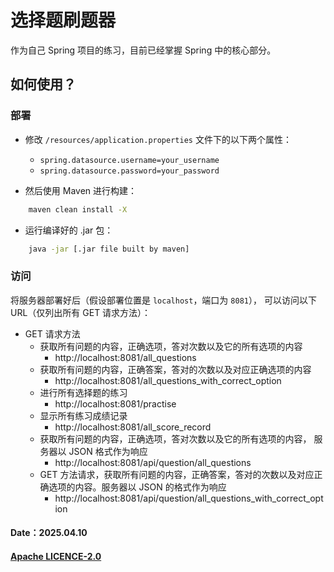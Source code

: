 # 选择题刷题器

作为自己 Spring 项目的练习，目前已经掌握 Spring 中的核心部分。

## 如何使用？

### 部署
- 修改 `/resources/application.properties` 文件下的以下两个属性：
    - `spring.datasource.username=your_username`
    - `spring.datasource.password=your_password`

- 然后使用 Maven 进行构建：
```bash
    maven clean install -X
```

- 运行编译好的 .jar 包：
```bash
    java -jar [.jar file built by maven]
```

### 访问
将服务器部署好后（假设部署位置是 `localhost`，端口为 `8081`），
可以访问以下 URL（仅列出所有 GET 请求方法）：

- GET 请求方法
  - 获取所有问题的内容，正确选项，答对次数以及它的所有选项的内容
    - http://localhost:8081/all_questions
  - 获取所有问题的内容，正确答案，答对的次数以及对应正确选项的内容
    - http://localhost:8081/all_questions_with_correct_option
  - 进行所有选择题的练习
    - http://localhost:8081/practise
  - 显示所有练习成绩记录
    - http://localhost:8081/all_score_record
  - 获取所有问题的内容，正确选项，答对次数以及它的所有选项的内容， 服务器以 JSON 格式作为响应
    - http://localhost:8081/api/question/all_questions
  - GET 方法请求，获取所有问题的内容，正确答案，答对的次数以及对应正确选项的内容。服务器以 JSON 的格式作为响应
    - http://localhost:8081/api/question/all_questions_with_correct_option

#### Date：2025.04.10
#### [Apache LICENCE-2.0](https://www.apache.org/licenses/LICENSE-2.0)